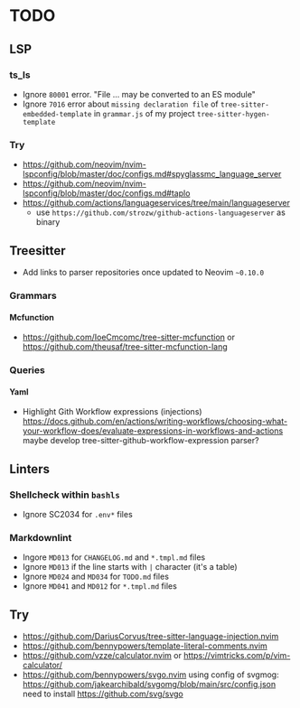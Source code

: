 # TODO

## LSP

### ts_ls

- Ignore `80001` error. "File ... may be converted to an ES module"
- Ignore `7016` error about `missing declaration file` of
  `tree-sitter-embedded-template` in `grammar.js` of my project
  `tree-sitter-hygen-template`

### Try

- https://github.com/neovim/nvim-lspconfig/blob/master/doc/configs.md#spyglassmc_language_server
- https://github.com/neovim/nvim-lspconfig/blob/master/doc/configs.md#taplo
- https://github.com/actions/languageservices/tree/main/languageserver
  - use `https://github.com/strozw/github-actions-languageserver` as binary

## Treesitter

- Add links to parser repositories once updated to Neovim `~0.10.0`

### Grammars

#### Mcfunction

- https://github.com/IoeCmcomc/tree-sitter-mcfunction
  or https://github.com/theusaf/tree-sitter-mcfunction-lang

### Queries

#### Yaml

- Highlight Gith Workflow expressions (injections)
  https://docs.github.com/en/actions/writing-workflows/choosing-what-your-workflow-does/evaluate-expressions-in-workflows-and-actions
  maybe develop tree-sitter-github-workflow-expression parser?

## Linters

### Shellcheck within `bashls`

- Ignore SC2034 for `.env*` files

### Markdownlint

- Ingore `MD013` for `CHANGELOG.md` and `*.tmpl.md` files
- Ignore `MD013` if the line starts with `|` character (it's a table)
- Ignore `MD024` and `MD034` for `TODO.md` files
- Ignore `MD041` and `MD012` for `*.tmpl.md` files

## Try

- https://github.com/DariusCorvus/tree-sitter-language-injection.nvim
- https://github.com/bennypowers/template-literal-comments.nvim
- https://github.com/vzze/calculator.nvim
  or https://vimtricks.com/p/vim-calculator/
- https://github.com/bennypowers/svgo.nvim
  using config of svgmog: https://github.com/jakearchibald/svgomg/blob/main/src/config.json
  need to install https://github.com/svg/svgo
